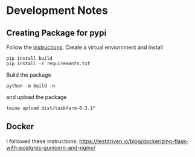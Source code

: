 Development Notes
=================

Creating Package for pypi
-------------------------
Follow the [instructions](https://packaging.python.org/en/latest/tutorials/packaging-projects/). Create a virtual enviornment and install

```
pip install build
pip install -r requirements.txt
```

Build the package
```
python -m build -n
```

and upload the package
```
twine upload dist/taskfarm-0.3.1*
```

Docker
------
I followed these instructions: https://testdriven.io/blog/dockerizing-flask-with-postgres-gunicorn-and-nginx/
